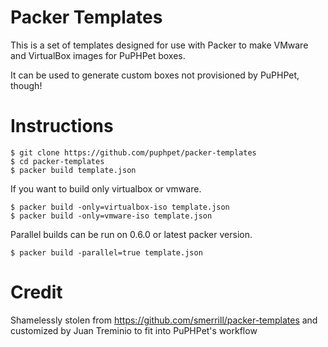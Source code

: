 # Packer Templates

This is a set of templates designed for use with Packer to make VMware and VirtualBox images for PuPHPet boxes.

It can be used to generate custom boxes not provisioned by PuPHPet, though!

# Instructions

    $ git clone https://github.com/puphpet/packer-templates
    $ cd packer-templates
    $ packer build template.json

If you want to build only virtualbox or vmware.

    $ packer build -only=virtualbox-iso template.json
    $ packer build -only=vmware-iso template.json

Parallel builds can be run on 0.6.0 or latest packer version.

    $ packer build -parallel=true template.json

# Credit

Shamelessly stolen from https://github.com/smerrill/packer-templates and customized
by Juan Treminio to fit into PuPHPet's workflow
